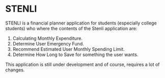 # STENLI

STENLI is a financial planner application for students (especially college students) who
where the contents of the Stenli application are:

1. Calculating Monthly Expenditure.
2. Determine User Emergency Fund.
3. Recommend Estimated User Monthly Spending Limit.
4. Determine How Long to Save for something the user wants.

This application is still under development and of course, requires a lot of changes.
